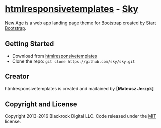 # [htmlresponsivetemplates](http://htmlresponsivetemplates.com/) - [Sky](http://htmlresponsivetemplates.com/sky/)

[New Age](http://startbootstrap.com/template-overviews/new-age/) is a web app landing page theme for [Bootstrap](http://getbootstrap.com/) created by [Start Bootstrap](http://startbootstrap.com/).

## Getting Started

* Download from [htmlresponsivetemplates](htmlresponsivetemplates)
* Clone the repo: `git clone https://github.com/sky/sky.git`

## Creator

htmlresponsivetemplates is created and maitained by **[Mateusz Jerzyk]**

## Copyright and License

Copyright 2013-2016 Blackrock Digital LLC. Code released under the [MIT](https://github.com/BlackrockDigital/startbootstrap-new-age/blob/gh-pages/LICENSE) license.